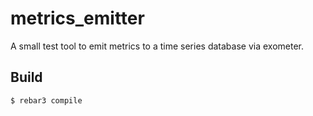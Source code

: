 metrics_emitter
=====

A small test tool to emit metrics to a time series database via exometer.

Build
-----

    $ rebar3 compile
